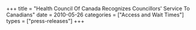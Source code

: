 +++
title = "Health Council Of Canada Recognizes Councillors' Service To Canadians"
date = 2010-05-26
categories = ["Access and Wait Times"]
types = ["press-releases"]
+++
